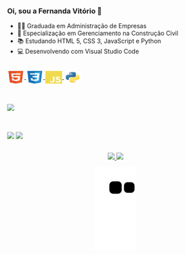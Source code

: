 ### Oi, sou a Fernanda Vitório 👋

- 👩‍🎓 Graduada em Administração de Empresas
- 🏡 Especialização em Gerenciamento na Construção Civil
- 📚 Estudando HTML 5, CSS 3, JavaScript e Python
- 💻 Desenvolvendo com Visual Studio Code

<br>

<div>
<a href="https://github.com/FeVitorio" </a> <img align="center" height="30" width="40"src="https://raw.githubusercontent.com/devicons/devicon/master/icons/html5/html5-original.svg"/>
<a href="https://github.com/FeVitorio" </a> <img align="center" height="30" width="40"src="https://raw.githubusercontent.com/devicons/devicon/master/icons/css3/css3-original.svg"/>
<a href="https://github.com/FeVitorio" </a> <img align="center" height="30" width="40"src="https://raw.githubusercontent.com/devicons/devicon/master/icons/javascript/javascript-plain.svg"/>
<img align="center" alt="Rafa-Python" height="30" width="40" src="https://raw.githubusercontent.com/devicons/devicon/master/icons/python/python-original.svg">

<br>

</div>

##
<br>

<div>
<img src="https://img.shields.io/badge/Visual_Studio_Code-0078D4?style=for-the-badge&logo=visual%20studio%20code&logoColor=white"/>
</div>

##
<br>

<div>
<a href = "mailto:fevitorio4@gmail.com"><img src="https://img.shields.io/badge/Gmail-D14836?style=for-the-badge&logo=gmail&logoColor=white"></a>
<a href="https://discord.com/channels/Fernanda Vitorio#6855"_blank"><img src="https://img.shields.io/badge/Discord-7289DA?style=for-the-badge&logo=discord&logoColor=white" target="_blank"></a>


</div>

##

<div align="center">
  <a href="https://github.com/fevitorio">
  <img height="150em" src="https://github-readme-stats.vercel.app/api?username=fevitorio&show_icons=true&theme=merko&include_all_commits=true&count_private=true"/>
  <img height="150em" src="https://github-readme-stats.vercel.app/api/top-langs/?username=fevitorio&layout=compact&langs_count=7&theme=merko"/>
  
  ![Snake animation](https://github.com/fevitorio/fevitorio/blob/output/github-contribution-grid-snake.svg)
  
</div>


